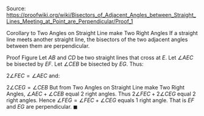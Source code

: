 # 

Source: https://proofwiki.org/wiki/Bisectors_of_Adjacent_Angles_between_Straight_Lines_Meeting_at_Point_are_Perpendicular/Proof_1

Corollary to Two Angles on Straight Line make Two Right Angles
If a straight line meets another straight line, the bisectors of the two adjacent angles between them are perpendicular.

Proof
  Figure
Let $AB$ and $CD$ be two straight lines that cross at $E$.
Let $\angle AEC$ be bisected by $EF$.
Let $\angle CEB$ be bisected by $EG$.
Thus:

$2 \angle FEC = \angle AEC$
and:

$2 \angle CEG = \angle CEB$
But from Two Angles on Straight Line make Two Right Angles, $\angle AEC + \angle CEB$ equal $2$ right angles.
Thus $2 \angle FEC + 2 \angle CEG$ equal $2$ right angles.
Hence $\angle FEG = \angle FEC + \angle CEG$ equals $1$ right angle.
That is $EF$ and $EG$ are perpendicular.
$\blacksquare$





